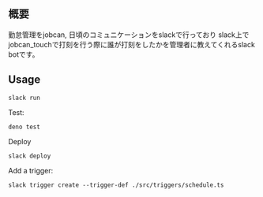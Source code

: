 ## 概要
勤怠管理をjobcan, 日頃のコミュニケーションをslackで行っており
slack上でjobcan_touchで打刻を行う際に誰が打刻をしたかを管理者に教えてくれるslack botです。

## Usage

```shell
slack run
```

Test:

```shell
deno test
```

Deploy

```shell
slack deploy
```

Add a trigger:

```shell
slack trigger create --trigger-def ./src/triggers/schedule.ts
```

